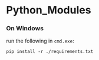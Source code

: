 # Python_Modules

### On Windows

run the following in `cmd.exe`: 

```
pip install -r ./requirements.txt
```

